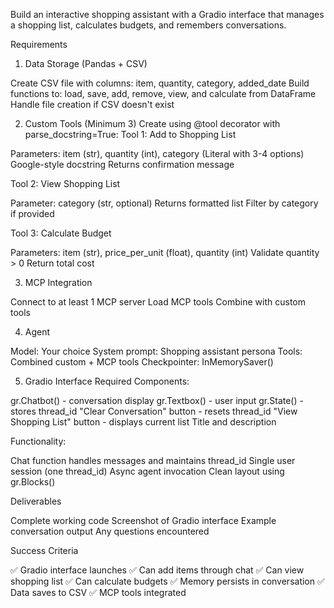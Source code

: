 Build an interactive shopping assistant with a Gradio interface that manages a shopping list, calculates budgets, and remembers conversations.

Requirements
1. Data Storage (Pandas + CSV)

Create CSV file with columns: item, quantity, category, added_date
Build functions to: load, save, add, remove, view, and calculate from DataFrame
Handle file creation if CSV doesn't exist

2. Custom Tools (Minimum 3)
Create using @tool decorator with parse_docstring=True:
Tool 1: Add to Shopping List

Parameters: item (str), quantity (int), category (Literal with 3-4 options)
Google-style docstring
Returns confirmation message

Tool 2: View Shopping List

Parameter: category (str, optional)
Returns formatted list
Filter by category if provided

Tool 3: Calculate Budget

Parameters: item (str), price_per_unit (float), quantity (int)
Validate quantity > 0
Return total cost

3. MCP Integration

Connect to at least 1 MCP server
Load MCP tools
Combine with custom tools

4. Agent

Model: Your choice
System prompt: Shopping assistant persona
Tools: Combined custom + MCP tools
Checkpointer: InMemorySaver()

5. Gradio Interface
Required Components:

gr.Chatbot() - conversation display
gr.Textbox() - user input
gr.State() - stores thread_id
"Clear Conversation" button - resets thread_id
"View Shopping List" button - displays current list
Title and description

Functionality:

Chat function handles messages and maintains thread_id
Single user session (one thread_id)
Async agent invocation
Clean layout using gr.Blocks()


Deliverables

Complete working code
Screenshot of Gradio interface
Example conversation output
Any questions encountered


Success Criteria

✅ Gradio interface launches
✅ Can add items through chat
✅ Can view shopping list
✅ Can calculate budgets
✅ Memory persists in conversation
✅ Data saves to CSV
✅ MCP tools integrated